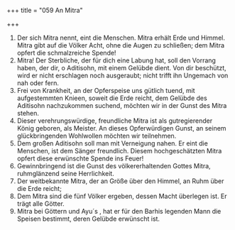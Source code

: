 +++
title = "059 An Mitra"

+++


1.	Der sich Mitra nennt, eint die Menschen. Mitra erhält Erde und Himmel. Mitra gibt auf die Völker Acht, ohne die Augen zu schließen; dem Mitra opfert die schmalzreiche Spende!
2.	Mitra! Der Sterbliche, der für dich eine Labung hat, soll den Vorrang haben, der dir, o Aditisohn, mit einem Gelübde dient. Von dir beschützt, wird er nicht erschlagen noch ausgeraubt; nicht trifft ihn Ungemach von nah oder fern.
3.	Frei von Krankheit, an der Opferspeise uns gütlich tuend, mit aufgestemmten Knieen, soweit die Erde reicht, dem Gelübde des Aditisohn nachzukommen suchend, möchten wir in der Gunst des Mitra stehen.
4.	Dieser verehrungswürdige, freundliche Mitra ist als gutregierender König geboren, als Meister. An dieses Opferwürdigen Gunst, an seinem glückbringenden Wohlwollen möchten wir teilnehmen.
5.	Dem großen Aditisohn soll man mit Verneigung nahen. Er eint die Menschen, ist dem Sänger freundlich. Diesem hochgeschätzten Mitra opfert diese erwünschte Spende ins Feuer!
6.	Gewinnbringend ist die Gunst des völkererhaltenden Gottes Mitra, ruhmglänzend seine Herrlichkeit.
7.	Der weitbekannte Mitra, der an Größe über den Himmel, an Ruhm über die Erde reicht;
8.	Dem Mitra sind die fünf Völker ergeben, dessen Macht überlegen ist. Er trägt alle Götter.
9.	Mitra bei Göttern und Ayu´s , hat er für den Barhis legenden Mann die Speisen bestimmt, deren Gelübde erwünscht ist.



